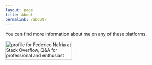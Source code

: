 ```yaml
---
layout: page
title: About
permalink: /about/
---
```


You can find more information about me on any of these platforms.

<div class="github-card" data-github="driv" data-width="400" data-height="" data-theme="default"></div>
<script src="//cdn.jsdelivr.net/github-cards/latest/widget.js"></script>

<a href="http://stackoverflow.com/users/469679/federico-nafria">
<img src="http://stackoverflow.com/users/flair/469679.png" width="208" height="58" alt="profile for Federico Nafria at Stack Overflow, Q&amp;A for professional and enthusiast programmers" title="profile for Federico Nafria at Stack Overflow, Q&amp;A for professional and enthusiast programmers">
</a>

<script src="//platform.linkedin.com/in.js" type="text/javascript"></script>
<script type="IN/MemberProfile" data-id="https://www.linkedin.com/in/federiconafria" data-format="inline" data-related="false"></script>
